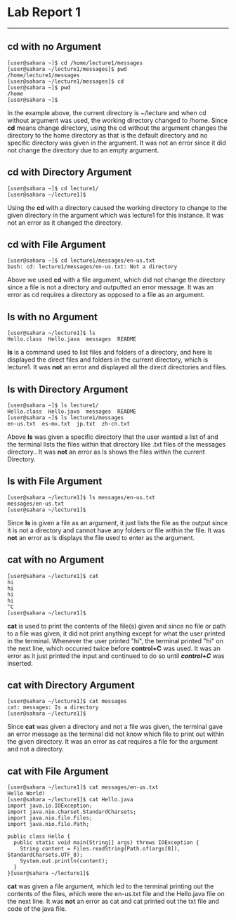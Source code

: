# Lab Report 1
---

## cd with no Argument
```
[user@sahara ~]$ cd /home/lecture1/messages
[user@sahara ~/lecture1/messages]$ pwd
/home/lecture1/messages
[user@sahara ~/lecture1/messages]$ cd
[user@sahara ~]$ pwd
/home
[user@sahara ~]$
```
In the example above, the current directory is ~/lecture and when cd without argument was used, the working directory changed to /home. Since **cd** means change directory, using the cd without the argument changes the directory to the home directory as that is the default directory and no specific directory was given in the argument.
It was not an error since it did not change the directory due to an empty argument.


## cd with Directory Argument
```
[user@sahara ~]$ cd lecture1/
[user@sahara ~/lecture1]$
```
Using the **cd** with a directory caused the working directory to change to the given directory in the argument which was lecture1 for this instance.
It was not an error as it changed the directory.


## cd with File Argument
```
[user@sahara ~]$ cd lecture1/messages/en-us.txt
bash: cd: lecture1/messages/en-us.txt: Not a directory
```
Above we used **cd** with a file argument, which did not change the directory since a file is not a directory and outputted an error message.
It was an error as cd requires a directory as opposed to a file as an argument.


## ls with no Argument
```
[user@sahara ~/lecture1]$ ls
Hello.class  Hello.java  messages  README
```
**ls** is a command used to list files and folders of a directory, and here ls displayed the direct files and folders in the current directory, which is lecture1.
It was **not** an error and displayed all the direct directories and files.

## ls with Directory Argument
```
[user@sahara ~]$ ls lecture1/
Hello.class  Hello.java  messages  README
[user@sahara ~]$ ls lecture1/messages
en-us.txt  es-mx.txt  jp.txt  zh-cn.txt
```
Above **ls** was given a specific directory that the user wanted a list of and the terminal lists the files within that directory like .txt files of  the messages directory..
It was **not** an error as ls shows the files within the current Directory.

## ls with File Argument
```
[user@sahara ~/lecture1]$ ls messages/en-us.txt
messages/en-us.txt
[user@sahara ~/lecture1]$
```
Since **ls** is given a file as an argument, it just lists the file as the output since it is not a directory and cannot have any folders or file within the file.
It was **not** an error as ls displays the file used to enter as the argument.

## cat with no Argument
```
[user@sahara ~/lecture1]$ cat
hi
hi
hi
hi
^C
[user@sahara ~/lecture1]$
```
**cat** is used to print the contents of the file(s) given and since no file or path to a file was given, it did not print anything except for what the user printed in the terminal. Whenever the user printed "hi", the terminal printed "hi" on the next line, which occurred twice before **control+C** was used.
It was an error as it just printed the input and continued to do so until ***control+C*** was inserted.

## cat with Directory Argument
```
[user@sahara ~/lecture1]$ cat messages
cat: messages: Is a directory
[user@sahara ~/lecture1]$
```
Since **cat** was given a directory and not a file was given, the terminal gave an error message as the terminal did not know which file to print out within the given directory.
It was an error as cat requires a file for the argument and not a directory.

## cat with File Argument
```
[user@sahara ~/lecture1]$ cat messages/en-us.txt
Hello World!
[user@sahara ~/lecture1]$ cat Hello.java
import java.io.IOException;
import java.nio.charset.StandardCharsets;
import java.nio.file.Files;
import java.nio.file.Path;

public class Hello {
  public static void main(String[] args) throws IOException {
    String content = Files.readString(Path.of(args[0]), StandardCharsets.UTF_8);    
    System.out.println(content);
  }
}[user@sahara ~/lecture1]$
```
**cat** was given a file argument, which led to the terminal printing out the contents of the files, which were the en-us.txt file and the Hello.java file on the next line.
It was **not** an error as cat and cat printed out the txt file and code of the java file.
